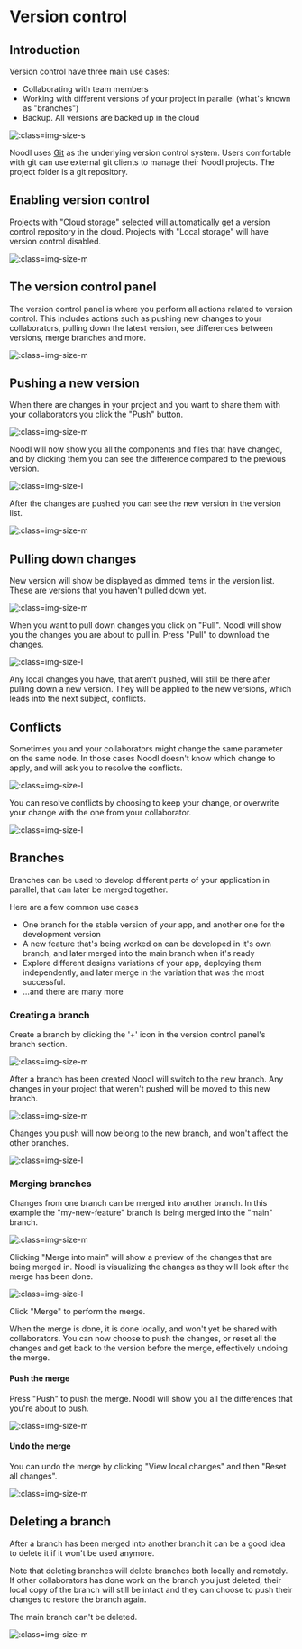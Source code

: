 # Version control

## Introduction

Version control have three main use cases:
- Collaborating with team members
- Working with different versions of your project in parallel (what's known as "branches")
- Backup. All versions are backed up in the cloud

![](intro.png ':class=img-size-s')

Noodl uses [Git](https://git-scm.com) as the underlying version control system. Users comfortable with git can use external git clients to manage their Noodl projects. The project folder is a git repository.

## Enabling version control
Projects with "Cloud storage" selected will automatically get a version control repository in the cloud. Projects with "Local storage" will have version control disabled.

![](create-project.png ':class=img-size-m')

## The version control panel
The version control panel is where you perform all actions related to version control. This includes actions such as pushing new changes to your collaborators, pulling down the latest version, see differences between versions, merge branches and more.

![](initial-state.png ':class=img-size-m')

## Pushing a new version
When there are changes in your project and you want to share them with your collaborators you click the "Push" button.

![](status-push.png ':class=img-size-m')

Noodl will now show you all the components and files that have changed, and by clicking them you can see the difference compared to the previous version.

![](first-push.png ':class=img-size-l')

After the changes are pushed you can see the new version in the version list.

![](after-first-push.png ':class=img-size-m')

## Pulling down changes

New version will show be displayed as dimmed items in the version list. These are versions that you haven't pulled down yet.

![](first-pull.png ':class=img-size-m')

 When you want to pull down changes you click on "Pull". Noodl will show you the changes you are about to pull in. Press "Pull" to download the changes.

 ![](first-pull-state.png ':class=img-size-l')

 Any local changes you have, that aren't pushed, will still be there after pulling down a new version. They will be applied to the new versions, which leads into the next subject, conflicts.

 ## Conflicts
 Sometimes you and your collaborators might change the same parameter on the same node. In those cases Noodl doesn't know which change to apply, and will ask you to resolve the conflicts.

![](conflicts.png ':class=img-size-l')

You can resolve conflicts by choosing to keep your change, or overwrite your change with the one from your collaborator.

![](conflicts-resolve.png ':class=img-size-l')
 
## Branches

Branches can be used to develop different parts of your application in parallel, that can later be merged together.

Here are a few common use cases
- One branch for the stable version of your app, and another one for the development version
- A new feature that's being worked on can be developed in it's own branch, and later merged into the main branch when it's ready
- Explore different designs variations of your app, deploying them independently, and later merge in the variation that was the most successful.
- ...and there are many more

### Creating a branch

Create a branch by clicking the '+' icon in the version control panel's branch section.

![](branch-create.png ':class=img-size-m')

After a branch has been created Noodl will switch to the new branch. Any changes in your project that weren't pushed will be moved to this new branch.

![](branch-created.png ':class=img-size-m')

Changes you push will now belong to the new branch, and won't affect the other branches.

![](branch-push.png ':class=img-size-l')

### Merging branches

Changes from one branch can be merged into another branch. In this example the "my-new-feature" branch is being merged into the "main" branch.

![](merge-1.png ':class=img-size-m')

Clicking "Merge into main" will show a preview of the changes that are being merged in. Noodl is visualizing the changes as they will look after the merge has been done.

![](merge-2.png ':class=img-size-l')

Click "Merge" to perform the merge.

When the merge is done, it is done locally, and won't yet be shared with collaborators. You can now choose to push the changes, or reset all the changes and get back to the version before the merge,  effectively undoing the merge.

#### Push the merge

Press "Push" to push the merge. Noodl will show you all the differences that you're about to push.

![](merge-push.png ':class=img-size-m')

#### Undo the merge

You can undo the merge by clicking "View local changes" and then "Reset all changes".

![](merge-reset.png ':class=img-size-m')

## Deleting a branch
After a branch has been merged into another branch it can be a good idea to delete it if it won't be used anymore.

Note that deleting branches will delete branches both locally and remotely. If other collaborators has done work on the branch you just deleted, their local copy of the branch will still be intact and they can choose to push their changes to restore the branch again.

The main branch can't be deleted.

![](branch-delete.png ':class=img-size-m')